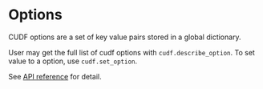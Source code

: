 # Options

CUDF options are a set of key value pairs stored in a global dictionary.

User may get the full list of cudf options with ``cudf.describe_option``.
To set value to a option, use ``cudf.set_option``.

See [API reference](api.options) for detail.
